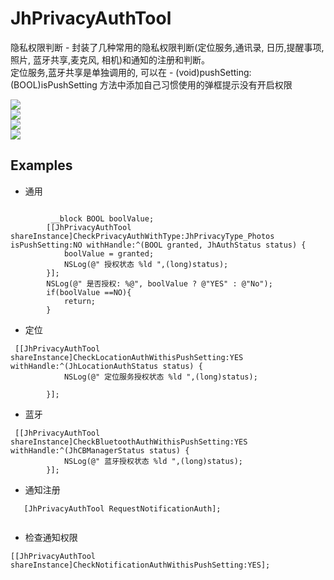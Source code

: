 # JhPrivacyAuthTool
隐私权限判断 - 封装了几种常用的隐私权限判断(定位服务,通讯录, 日历,提醒事项, 照片, 蓝牙共享,麦克风, 相机)和通知的注册和判断。<br> 
定位服务,蓝牙共享是单独调用的,  可以在 - (void)pushSetting:(BOOL)isPushSetting 方法中添加自己习惯使用的弹框提示没有开启权限

![](https://raw.githubusercontent.com/iotjin/JhPrivacyAuthTool/master/JhPrivacyAuthTool/screenshots/0.png)  <br> 
![](https://raw.githubusercontent.com/iotjin/JhPrivacyAuthTool/master/JhPrivacyAuthTool/screenshots/1.png)  <br> 
![](https://raw.githubusercontent.com/iotjin/JhPrivacyAuthTool/master/JhPrivacyAuthTool/screenshots/2.png)  <br> 
![](https://raw.githubusercontent.com/iotjin/JhPrivacyAuthTool/master/JhPrivacyAuthTool/screenshots/3.png)  

## Examples


* 通用
```

         __block BOOL boolValue;
        [[JhPrivacyAuthTool shareInstance]CheckPrivacyAuthWithType:JhPrivacyType_Photos isPushSetting:NO withHandle:^(BOOL granted, JhAuthStatus status) {
            boolValue = granted;
            NSLog(@" 授权状态 %ld ",(long)status);
        }];
        NSLog(@" 是否授权: %@", boolValue ? @"YES" : @"No");
        if(boolValue ==NO){
            return;
        }

```
* 定位
```
 [[JhPrivacyAuthTool shareInstance]CheckLocationAuthWithisPushSetting:YES withHandle:^(JhLocationAuthStatus status) {
            NSLog(@" 定位服务授权状态 %ld ",(long)status);
            
        }];
```
* 蓝牙
```
 [[JhPrivacyAuthTool shareInstance]CheckBluetoothAuthWithisPushSetting:YES withHandle:^(JhCBManagerStatus status) {
            NSLog(@" 蓝牙授权状态 %ld ",(long)status);
        }];
```



* 通知注册
```
   [JhPrivacyAuthTool RequestNotificationAuth];
   
```

* 检查通知权限
```
[[JhPrivacyAuthTool shareInstance]CheckNotificationAuthWithisPushSetting:YES];

```
